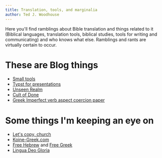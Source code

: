 ```yaml
---
title: Translation, tools, and marginalia 
author: Ted J. Woodhouse
---
```


Here you'll find ramblings about Bible translation and things related to it (Biblical languages, translation tools, biblical studies, tools for writing and communicating) and who knows what else. Ramblings and rants are virtually certain to occur.

# These are Blog things

* [Small tools](blog/post.html)
* [Typst for presentations](blog/slides.html)
* [Unseen Realm](blog/unseen.html)
* [Cult of Done](blog/cult-of-done.html)
* [Greek Imperfect verb aspect coercion paper](blog/coercion-paper.html)

# Some things I'm keeping an eye on

* [Let's copy, church](https://copy.church/)
* [Koine-Greek.com](https://koine-greek.com/)
* [Free Hebrew](https://freehebrew.online/) and [Free Greek](https://freegreek.online/)
* [Lingua Deo Gloria](https://www.linguadeogloria.com/)
